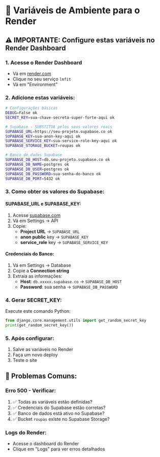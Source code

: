 # 🔧 Variáveis de Ambiente para o Render

## ⚠️ IMPORTANTE: Configure estas variáveis no Render Dashboard

### 1. Acesse o Render Dashboard
- Vá em [render.com](https://render.com)
- Clique no seu serviço `lmfit`
- Vá em "Environment"

### 2. Adicione estas variáveis:

```bash
# Configurações básicas
DEBUG=False ok
SECRET_KEY=sua-chave-secreta-super-forte-aqui ok

# Supabase - SUBSTITUA pelos seus valores reais
SUPABASE_URL=https://seu-projeto.supabase.co ok
SUPABASE_KEY=sua-anon-key-aqui ok
SUPABASE_SERVICE_KEY=sua-service-role-key-aqui ok
SUPABASE_STORAGE_BUCKET=roupas ok

# Banco de dados Supabase
SUPABASE_DB_HOST=db.seu-projeto.supabase.co ok
SUPABASE_DB_NAME=postgres ok
SUPABASE_DB_USER=postgres ok
SUPABASE_DB_PASSWORD=sua-senha-do-banco ok
SUPABASE_DB_PORT=5432 ok
```

### 3. Como obter os valores do Supabase:

#### SUPABASE_URL e SUPABASE_KEY:
1. Acesse [supabase.com](https://supabase.com)
2. Vá em Settings → API
3. Copie:
   - **Project URL** → `SUPABASE_URL`
   - **anon public** key → `SUPABASE_KEY`
   - **service_role** key → `SUPABASE_SERVICE_KEY`

#### Credenciais do Banco:
1. Vá em Settings → Database
2. Copie a **Connection string**
3. Extraia as informações:
   - **Host**: `db.xxxxx.supabase.co` → `SUPABASE_DB_HOST`
   - **Password**: sua senha → `SUPABASE_DB_PASSWORD`

### 4. Gerar SECRET_KEY:
Execute este comando Python:
```python
from django.core.management.utils import get_random_secret_key
print(get_random_secret_key())
```

### 5. Após configurar:
1. Salve as variáveis no Render
2. Faça um novo deploy
3. Teste o site

## 🚨 Problemas Comuns:

### Erro 500 - Verificar:
1. ✅ Todas as variáveis estão definidas?
2. ✅ Credenciais do Supabase estão corretas?
3. ✅ Banco de dados está ativo no Supabase?
4. ✅ Bucket `roupas` existe no Supabase Storage?

### Logs do Render:
- Acesse o dashboard do Render
- Clique em "Logs" para ver erros detalhados
